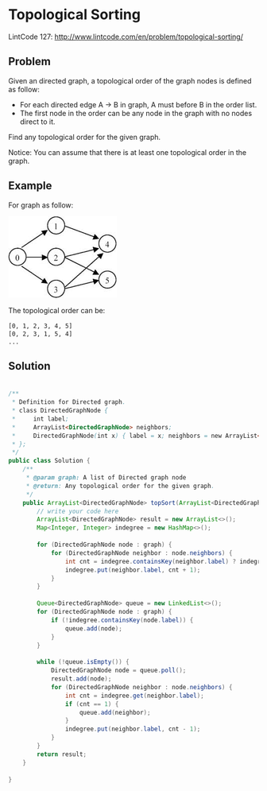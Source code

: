 Topological Sorting
===================

LintCode 127: http://www.lintcode.com/en/problem/topological-sorting/

Problem
-------

Given an directed graph, a topological order of the graph nodes is defined as follow:

- For each directed edge A -> B in graph, A must before B in the order list.
- The first node in the order can be any node in the graph with no nodes direct to it.

Find any topological order for the given graph.

Notice: You can assume that there is at least one topological order in the graph.

Example
-------

For graph as follow:

![](/images/topological-sorting.jpeg)

The topological order can be:

```
[0, 1, 2, 3, 4, 5]
[0, 2, 3, 1, 5, 4]
...
```

Solution
--------

```java

/**
 * Definition for Directed graph.
 * class DirectedGraphNode {
 *     int label;
 *     ArrayList<DirectedGraphNode> neighbors;
 *     DirectedGraphNode(int x) { label = x; neighbors = new ArrayList<DirectedGraphNode>(); }
 * };
 */
public class Solution {
    /**
     * @param graph: A list of Directed graph node
     * @return: Any topological order for the given graph.
     */    
    public ArrayList<DirectedGraphNode> topSort(ArrayList<DirectedGraphNode> graph) {
        // write your code here
        ArrayList<DirectedGraphNode> result = new ArrayList<>();
        Map<Integer, Integer> indegree = new HashMap<>();

        for (DirectedGraphNode node : graph) {
            for (DirectedGraphNode neighbor : node.neighbors) {
                int cnt = indegree.containsKey(neighbor.label) ? indegree.get(neighbor.label) : 0;
                indegree.put(neighbor.label, cnt + 1);
            }
        }
        
        Queue<DirectedGraphNode> queue = new LinkedList<>();
        for (DirectedGraphNode node : graph) {
            if (!indegree.containsKey(node.label)) {
                queue.add(node);
            }
        }
        
        while (!queue.isEmpty()) {
            DirectedGraphNode node = queue.poll();
            result.add(node);
            for (DirectedGraphNode neighbor : node.neighbors) {
                int cnt = indegree.get(neighbor.label);
                if (cnt == 1) {
                    queue.add(neighbor);
                }
                indegree.put(neighbor.label, cnt - 1);
            }
        }
        return result;
    }
    
}
```